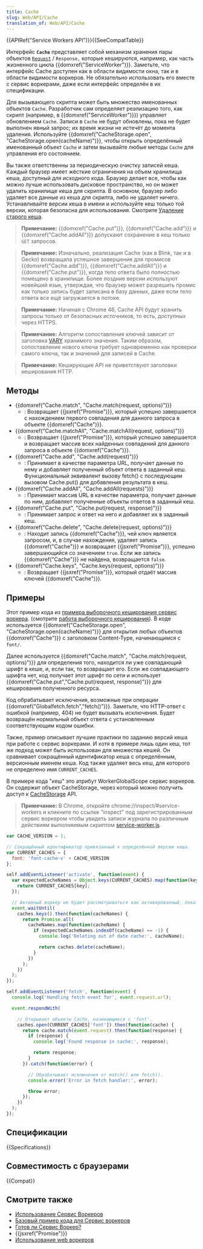 ```yaml
---
title: Cache
slug: Web/API/Cache
translation_of: Web/API/Cache
---
```


{{APIRef("Service Workers API")}}{{SeeCompatTable}}

Интерфейс **`Cache`** представляет собой механизм хранения пары объектов [`Request`](http://fetch.spec.whatwg.org/#request) / `Response,` которые кешируются, например, как часть жизненного цикла {{domxref("ServiceWorker")}}. Заметьте, что интерфейс Cache доступен как в области видимости окна, так и в области видимости воркеров. Не обязательно использовать его вместе с сервис воркерами, даже если интерфейс определён в их спецификации.

Для вызывающего скрипта может быть множество именованных объектов `Cache`. Разработчик сам определяет реализацию того, как скрипт (например, в {{domxref("ServiceWorker")}}) управляет обновлением `Cache`. Записи в `Cache` не будут обновлены, пока не будет выполнен явный запрос; их время жизни не истечёт до момента удаления. Используйте {{domxref("CacheStorage.open", "CacheStorage.open(cacheName)")}}, чтобы открыть определённый именованный объект `Cache` и затем вызывайте любые методы `Cache` для управления его состоянием.

Вы также ответственны за периодическую очистку записей кеша. Каждый браузер имеет жёсткие ограничения на объем хранилища кеша, доступный для исходного кода. Браузер делает все, чтобы как можно лучше использовать дисковое пространство, но он может удалить хранилище кеша для скрипта. В основном, браузер либо удаляет все данные из кеша для скрипта, либо не удаляет ничего. Устанавливайте версии кеша в имени и используйте кеш только той версии, которая безопасна для использования. Смотрите [Удаление старого кеша](/ru/docs/Web/API/ServiceWorker_API/Using_Service_Workers#Deleting_old_caches).

> **Примечание:** {{domxref("Cache.put")}}, {{domxref("Cache.add")}} и {{domxref("Cache.addAll")}} допускают сохранение в кеш только `GET` запросов.

> **Примечание:** Изначально, реализация Cache (как в Blink, так и в Gecko) возвращала успешное завершение для промисов {{domxref("Cache.add")}}, {{domxref("Cache.addAll")}} и {{domxref("Cache.put")}}, когда тело ответа было полностью помещено в хранилище. Более поздние версии используют новейший язык, утверждая, что браузер может разрешить промис как только запись будет записана в базу данных, даже если тело ответа все ещё загружается в потоке.

> **Примечание:** Начиная с Chrome 46, Cache API будут хранить запросы только от безопасных источников, то есть, доступных через HTTPS.

> **Примечание:** Алгоритм сопоставления ключей зависит от заголовка [VARY](https://www.fastly.com/blog/best-practices-for-using-the-vary-header) хранимого значения. Таким образом, сопоставление нового ключа требует одновременно как проверки самого ключа, так и значений для записей в Cache.

> **Примечание:** Кеширующие API не приветствуют заголовки кеширования HTTP.

## Методы

- {{domxref("Cache.match", "Cache.match(request, options)")}}
  - : Возвращает {{jsxref("Promise")}}, который успешно завершается с нахождением первого совпадения для данного запроса в объекте {{domxref("Cache")}}.
- {{domxref("Cache.matchAll", "Cache.matchAll(request, options)")}}
  - : Возвращает {{jsxref("Promise")}}, который успешно завершается и возвращает массив всех найденных совпадений для данного запроса в объекте {{domxref("Cache")}}.
- {{domxref("Cache.add", "Cache.add(request)")}}
  - : Принимает в качестве параметра URL, получает данные по нему и добавляет полученный объект ответа в заданный кеш. Функциональный эквивалент вызову fetch() с последующим вызовом Cache.put() для добавления результата в кеш.
- {{domxref("Cache.addAll", "Cache.addAll(requests)")}}
  - : Принимает массив URL в качестве параметра, получает данные по ним, добавляет полученные объекты ответов в заданный кеш.
- {{domxref("Cache.put", "Cache.put(request, response)")}}
  - : Принимает запрос и ответ на него и добавляет их в заданный кеш.
- {{domxref("Cache.delete", "Cache.delete(request, options)")}}
  - : Находит запись {{domxref("Cache")}}, чей ключ является запросом, и, в случае нахождения, удаляет запись {{domxref("Cache")}} и возвращает {{jsxref("Promise")}}, успешно завершающийся со значением `true`. Если же запись {{domxref("Cache")}} не найдена, возвращается `false`.
- {{domxref("Cache.keys", "Cache.keys(request, options)")}}
  - : Возвращает {{jsxref("Promise")}}, который отдаёт массив ключей {{domxref("Cache")}}.

## Примеры

Этот пример кода из [примера выборочного кеширования сервис воркера](https://github.com/GoogleChrome/samples/blob/gh-pages/service-worker/selective-caching/service-worker.js). (смотрите [работа выборочного кеширования](https://googlechrome.github.io/samples/service-worker/selective-caching/)). В коде используется {{domxref("CacheStorage.open", "CacheStorage.open(cacheName)")}} для открытия любых объектов {{domxref("Cache")}} с заголовком Content-Type, начинающимся с `font/`.

Далее используется {{domxref("Cache.match", "Cache.match(request, options)")}} для определения того, находится ли уже совпадающий шрифт в кеше, и, если так, то возвращает его. Если же совпадающего шрифта нет, код получает этот шрифт по сети и использует {{domxref("Cache.put","Cache.put(request, response)")}} для кеширования полученного ресурса.

Код обрабатывает исключения, возможные при операции {{domxref("Globalfetch.fetch","fetch()")}}. Заметьте, что HTTP-ответ с ошибкой (например, 404) не будет вызывать исключения. Будет возвращён нормальный объект ответа с установленным соответствующим кодом ошибки.

Также, пример описывает лучшие практики по заданию версий кеша при работе с сервис воркерами. И хотя в примере лишь один кеш, тот же подход может быть использован для множества кешей. Он сравнивает сокращённый идентификатор кеша с определённым, версионным именем кеша. Код также удаляет весь кеш, для которого не определено имя `CURRENT_CACHES`.

В примере кода "кеш" это атрибут WorkerGlobalScope сервис воркеров. Он содержит объект CacheStorage, через который можно получить доступ к [CacheStorage](/ru/docs/Web/API/CacheStorage) API.

> **Примечание:** В Chrome, откройте chrome://inspect/#service-workers и кликните по ссылке "inspect" под зарегистрированным сервис воркером чтобы увидеть записи журнала по различным действиям выполняемым скриптом [service-worker.js](https://github.com/GoogleChrome/samples/blob/gh-pages/service-worker/selective-caching/service-worker.js).

```js
var CACHE_VERSION = 1;

// Сокращённый идентификатор привязанный к определённой версии кеша.
var CURRENT_CACHES = {
  font: 'font-cache-v' + CACHE_VERSION
};

self.addEventListener('activate', function(event) {
  var expectedCacheNames = Object.keys(CURRENT_CACHES).map(function(key) {
    return CURRENT_CACHES[key];
  });

  // Активный воркер не будет рассматриваться как активированный, пока promise не разрешится успешно.
  event.waitUntil(
    caches.keys().then(function(cacheNames) {
      return Promise.all(
        cacheNames.map(function(cacheName) {
          if (expectedCacheNames.indexOf(cacheName) == -1) {
            console.log('Deleting out of date cache:', cacheName);

            return caches.delete(cacheName);
          }
        })
      );
    })
  );
});

self.addEventListener('fetch', function(event) {
  console.log('Handling fetch event for', event.request.url);

  event.respondWith(

    // Открывает объекты Cache, начинающиеся с 'font'.
    caches.open(CURRENT_CACHES['font']).then(function(cache) {
      return cache.match(event.request).then(function(response) {
        if (response) {
          console.log('Found response in cache:', response);

          return response;
        }
      }).catch(function(error) {

        // Обрабатывает исключения от match() или fetch().
        console.error('Error in fetch handler:', error);

        throw error;
      });
    })
  );
});
```

## Спецификации

{{Specifications}}

## Совместимость с браузерами

{{Compat}}

## Смотрите также

- [Использование Сервис Воркеров](/ru/docs/Web/API/ServiceWorker_API/Using_Service_Workers)
- [Базовый пример кода для Сервис воркеров](https://github.com/mdn/sw-test)
- [Готов ли Сервис Воркер?](https://jakearchibald.github.io/isserviceworkerready/)
- {{jsxref("Promise")}}
- [Использование web воркеров](/ru/docs/Web/Guide/Performance/Using_web_workers)
